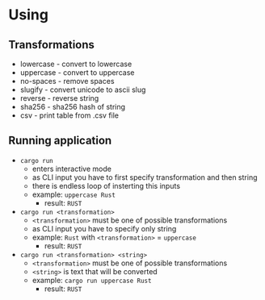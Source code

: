 # Using

## Transformations

- lowercase - convert to lowercase
- uppercase - convert to uppercase
- no-spaces - remove spaces
- slugify - convert unicode to ascii slug
- reverse - reverse string
- sha256 - sha256 hash of string
- csv - print table from .csv file

## Running application

- `cargo run`
    - enters interactive mode
    - as CLI input you have to first specify transformation and then string
    - there is endless loop of insterting this inputs
    - example: `uppercase Rust`
        - result: `RUST`
- `cargo run <transformation>`
    - `<transformation>` must be one of possible transformations
    - as CLI input you have to specify only string
    - example: `Rust` with `<transformation>` = `uppercase`
        - result: `RUST`
- `cargo run <transformation> <string>`
    - `<transformation>` must be one of possible transformations
    - `<string>` is text that will be converted
    - example: `cargo run uppercase Rust`
        - result: `RUST`
